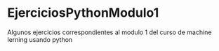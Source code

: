 # EjerciciosPythonModulo1
Algunos ejercicios correspondientes al modulo 1 del curso de machine lerning usando python
